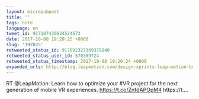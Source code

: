 ```yaml
---
layout: micropubpost
title: ''
tags: note
language: en
tweet_id: 917107430634524673
date: 2017-10-08 19:20:25 +0000
slug: '192025'
retweeted_status_id: 917092327369379840
retweeted_status_user_id: 570369724
retweeted_status_timestamp: 2017-10-08 18:20:24 +0000
expanded_urls: http://blog.leapmotion.com/design-sprints-leap-motion-building-sculpture-prototype-graphic-renderer/,http://blog.leapmotion.com/design-sprints-leap-motion-building-sculpture-prototype-graphic-renderer/,https://twitter.com/LeapMotion/status/917092327369379842/photo/1
---
```

RT @LeapMotion: Learn how to optimize your #VR project for the next generation of mobile VR experiences. https://t.co/ZnfdAPOpM4 https://t.…
